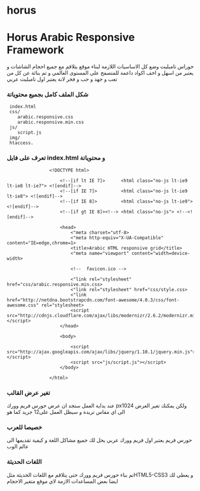 horus
=====

<h1>Horus Arabic  Responsive Framework</h1>

حوراس تامبليت وضع كل الاساسيات اللازمة لبناء موقع يتلاقم مع جميع احجام الشاشات و يعتبر من اسهل و اخف اكواد داعمة للمتصفح على المستوى العالمي و تم بنائة عن كل من تعب و جهد و حب و فخر لانة يعتبر اول تامبليت عربي

<h3>شكل الملف كامل بجميع محتوياتة</h3>

	 index.html
	 css/
   		arabic.responsive.css 	
    	arabic.responsive.min.css   
	 js/
   		script.js   
	 img/
	 htaccess.
	 
<h3>تعرف على فايل index.html و محتوياتة</h3>
 
 					<!DOCTYPE html>

						<!--[if lt IE 7]>      <html class="no-js lt-ie9 lt-ie8 lt-ie7"> <![endif]-->
						<!--[if IE 7]>         <html class="no-js lt-ie9 lt-ie8"> <![endif]-->
						<!--[if IE 8]>         <html class="no-js lt-ie9"> <![endif]-->
						<!--[if gt IE 8]><!--> <html class="no-js"> <!--<![endif]-->

					    <head>
					        <"meta charset="utf-8>
					        <"meta http-equiv="X-UA-Compatible" content="IE=edge,chrome=1>
					        <title>Arabic HTML responsive grid</title>
					        <"meta name="viewport" content="width=device-width>

							<!--  favicon.ico -->

					        <"link rel="stylesheet" href="css/arabic.responsive.min.css>
					        <"link rel="stylesheet" href="css/style.css>
					        <"link href="http://netdna.bootstrapcdn.com/font-awesome/4.0.3/css/font-awesome.css" rel="stylesheet>
							<script src="http://cdnjs.cloudflare.com/ajax/libs/modernizr/2.6.2/modernizr.min.js"></script>
					    </head>

					    <body>

							<script src="http://ajax.googleapis.com/ajax/libs/jquery/1.10.1/jquery.min.js"></script>
					        <script src="js/script.js"></script>
					    </body>

					</html>
					
<h3>تغير عرض القالب</h3> 
					
عند بداية العمل ستجد ان عرض حورس فريم وورك px1024 ولكن يمكنك تغير العرض الى اي مقاس تريدة و سيظل العمل على12 جريد كما هو

<h3>خصيصا للعرب</h3>

حورس فريم يعتبر اول فريم وورك عربي يحل لك جميع مشاكل اللغة و كيفية تقديمها الى عالم الوب

<h3>اللغات الحديثة</h3>

تم بناء حورس فريم وورك حتى يتلاقم مع اللغات الحديثة مثلHTML5-CSS3 و يعطي لك ايضا بعض المساعدات الازمة لاي موقع متغير الاحجام
